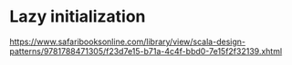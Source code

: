 # Lazy initialization

https://www.safaribooksonline.com/library/view/scala-design-patterns/9781788471305/f23d7e15-b71a-4c4f-bbd0-7e15f2f32139.xhtml
